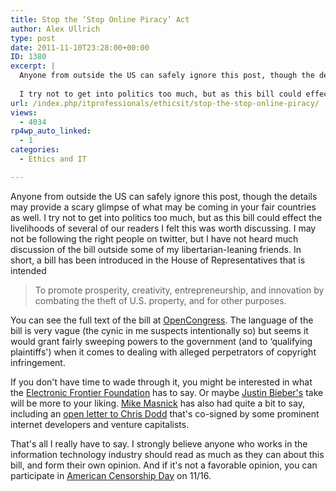 ```yaml
---
title: Stop the ‘Stop Online Piracy’ Act
author: Alex Ullrich
type: post
date: 2011-11-10T23:28:00+00:00
ID: 1380
excerpt: |
  Anyone from outside the US can safely ignore this post, though the details may provide a scary glimpse of what may be coming in your fair countries as well.
  
  I try not to get into politics too much, but as this bill could effect the livelihoods of sev&hellip;
url: /index.php/itprofessionals/ethicsit/stop-the-stop-online-piracy/
views:
  - 4034
rp4wp_auto_linked:
  - 1
categories:
  - Ethics and IT

---
```

Anyone from outside the US can safely ignore this post, though the details may provide a scary glimpse of what may be coming in your fair countries as well. I try not to get into politics too much, but as this bill could effect the livelihoods of several of our readers I felt this was worth discussing. I may not be following the right people on twitter, but I have not heard much discussion of the bill outside some of my libertarian-leaning friends. In short, a bill has been introduced in the House of Representatives that is intended

> To promote prosperity, creativity, entrepreneurship, and innovation by combating the theft of U.S. property, and for other purposes.

You can see the full text of the bill at [OpenCongress][1]. The language of the bill is very vague (the cynic in me suspects intentionally so) but seems it would grant fairly sweeping powers to the government (and to &#8216;qualifying plaintiffs') when it comes to dealing with alleged perpetrators of copyright infringement.

If you don't have time to wade through it, you might be interested in what the [Electronic Frontier Foundation][2] has to say. Or maybe [Justin Bieber's][3] take will be more to your liking. [Mike Masnick][4] has also had quite a bit to say, including an [open letter to Chris Dodd][5] that's co-signed by some prominent internet developers and venture capitalists.

That's all I really have to say. I strongly believe anyone who works in the information technology industry should read as much as they can about this bill, and form their own opinion. And if it's not a favorable opinion, you can participate in [American Censorship Day][6] on 11/16.

 [1]: http://www.opencongress.org/bill/112-h3261/text
 [2]: https://www.eff.org/deeplinks/2011/11/stop-online-piracy-act-blacklist-any-other-name-still-blacklist
 [3]: http://motherjones.com/mojo/2011/10/justin-bieber-lashes-out-senator-extreme-copyright-bill
 [4]: http://www.techdirt.com/user/mmasnick
 [5]: http://www.techdirt.com/articles/20111029/08535816561/open-letter-to-chris-dodd-silicon-valley-cant-help-hollywood-if-you-first-cripple-it-with-bad-regulation.shtml
 [6]: http://www.americancensorship.org/